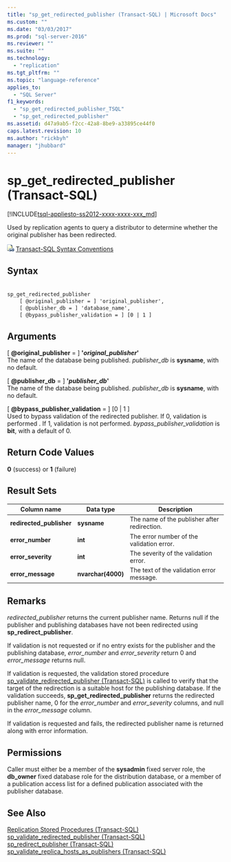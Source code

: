 ```yaml
---
title: "sp_get_redirected_publisher (Transact-SQL) | Microsoft Docs"
ms.custom: ""
ms.date: "03/03/2017"
ms.prod: "sql-server-2016"
ms.reviewer: ""
ms.suite: ""
ms.technology: 
  - "replication"
ms.tgt_pltfrm: ""
ms.topic: "language-reference"
applies_to: 
  - "SQL Server"
f1_keywords: 
  - "sp_get_redirected_publisher_TSQL"
  - "sp_get_redirected_publisher"
ms.assetid: d47a9ab5-f2cc-42a8-8be9-a33895ce44f0
caps.latest.revision: 10
ms.author: "rickbyh"
manager: "jhubbard"
---
```

# sp_get_redirected_publisher (Transact-SQL)
[!INCLUDE[tsql-appliesto-ss2012-xxxx-xxxx-xxx_md](../../../a9retired/includes/tsql-appliesto-ss2012-xxxx-xxxx-xxx-md.md)]

  Used by replication agents to query a distributor to determine whether the original publisher has been redirected.  
  
 ![Topic link icon](../../../a9notintoc/media/topic-link.gif "Topic link icon") [Transact-SQL Syntax Conventions](../../../t-sql/language-elements/transact-sql-syntax-conventions-transact-sql.md)  
  
## Syntax  
  
```  
  
sp_get_redirected_publisher   
    [ @original_publisher = ] 'original_publisher',  
    [ @publisher_db = ] 'database_name',   
    [ @bypass_publisher_validation = ] [0 | 1 ]  
```  
  
## Arguments  
 [ **@original_publisher** = ] **'***original_publisher***'**  
 The name of the database being published. *publisher_db* is **sysname**, with no default.  
  
 [ **@publisher_db** = ] **'***publisher_db***'**  
 The name of the database being published. *publisher_db* is **sysname**, with no default.  
  
 [ **@bypass_publisher_validation** = ] [0 | 1 ]  
 Used to bypass validation of the redirected publisher. If 0, validation is performed . If 1, validation is not performed. *bypass_publisher_validation* is **bit**, with a default of 0.  
  
## Return Code Values  
 **0** (success) or **1** (failure)  
  
## Result Sets  
  
|Column name|Data type|Description|  
|-----------------|---------------|-----------------|  
|**redirected_publisher**|**sysname**|The name of the publisher after redirection.|  
|**error_number**|**int**|The error number of the validation error.|  
|**error_severity**|**int**|The severity of the validation error.|  
|**error_message**|**nvarchar(4000)**|The text of the validation error message.|  
  
## Remarks  
 *redirected_publisher* returns the current publisher name. Returns null if the publisher and publishing databases have not been redirected using **sp_redirect_publisher**.  
  
 If validation is not requested or if no entry exists for the publisher and the publishing database, *error_number* and *error_severity* return 0 and *error_message* returns null.  
  
 If validation is requested, the validation stored procedure [sp_validate_redirected_publisher &#40;Transact-SQL&#41;](../../../relational-databases/reference/system-stored-procedures/sp-validate-redirected-publisher-transact-sql.md) is called to verify that the target of the redirection is a suitable host for the publishing database. If the validation succeeds, **sp_get_redirected_publisher** returns the redirected publisher name, 0 for the *error_number* and *error_severity* columns, and null in the *error_message* column.  
  
 If validation is requested and fails, the redirected publisher name is returned along with error information.  
  
## Permissions  
 Caller must either be a member of the **sysadmin** fixed server role, the **db_owner** fixed database role for the distribution database, or a member of a publication access list for a defined publication associated with the publisher database.  
  
## See Also  
 [Replication Stored Procedures &#40;Transact-SQL&#41;](../../../relational-databases/reference/system-stored-procedures/replication-stored-procedures-transact-sql.md)   
 [sp_validate_redirected_publisher &#40;Transact-SQL&#41;](../../../relational-databases/reference/system-stored-procedures/sp-validate-redirected-publisher-transact-sql.md)   
 [sp_redirect_publisher &#40;Transact-SQL&#41;](../../../relational-databases/reference/system-stored-procedures/sp-redirect-publisher-transact-sql.md)   
 [sp_validate_replica_hosts_as_publishers &#40;Transact-SQL&#41;](../../../relational-databases/reference/system-stored-procedures/sp-validate-replica-hosts-as-publishers-transact-sql.md)  
  
  